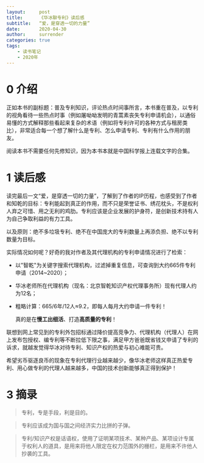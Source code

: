 ```yaml
---
layout:     post
title:      《华冰聊专利》读后感
subtitle:   “爱，是穿透一切的力量”
date:       2020-04-30
author:     surrender
categories: true
tags:
    - 读书笔记
    - 2020年
---
```


# 0 介绍

正如本书的副标题：普及专利知识，评论热点时间事所言，本书重在普及，以专利的视角看待一些热点时事（例如屠呦呦发明的青蒿素丧失专利申请机会），以通俗易懂的方式解释那些看起来复杂的术语（例如将专利许可的各种方式与租房类比），非常适合每一个想了解什么是专利、怎么申请专利、专利有什么作用的朋友。

阅读本书不需要任何先修知识，因为本书本就是中国科学报上连载文字的合集。

# 1 读后感

读完最后一文“爱，是穿透一切的力量”，了解到了作者的IP历程，也感受到了作者和知乾的目标：专利能起到真正的作用，而不只是荣誉证书、绣花枕头，不是权利人弃之可惜、用之无利的鸡肋。专利应该是企业发展的护身符，是创新技术持有人为自己争取利益的有力工具。

以及原则：绝不多垃圾专利、绝不在中国庞大的专利数量上再添负担、绝不以专利数量为目标。



实际情况如何呢？好奇的我对作者及其代理机构的专利申请情况进行了检索：

+ 以"智乾"为关键字搜索代理机构，过滤掉重复信息，可查询到大约665件专利申请（2014~2020）；

+ 华冰老师所在代理机构（现名：北京智乾知识产权代理事务所）现有代理人约为12名；

+ 粗略计算：665/6年/12人≈9.2，即每人每月大约申请一件专利！

  真的是在**慢工出细活**、打造**高质量的专利**！

联想到网上常见到的专利外包招标通过降价提高竞争力、代理机构（代理人）在网上发布包授权、编专利等不断拉低下限之事，满足甲方爸爸既省钱又申请了专利的诉求，就越发觉得华冰对待专利、知识产权的热爱与初心难能可贵。

希望劣币驱逐良币的现象在专利代理行业越来越少，像华冰老师这样真正热爱专利、用心做专利的代理人越来越多，中国的技术创新能够真正得到保护！

# 3 摘录

> 专利，专是手段，利是目的。

> 专利应该成为国与国之间经济实力比拼的子弹。

> 专利/知识产权是话语权，使用了证明某项技术、某种产品、某项设计专属于权利人的道具，是用来将他人限定在权力范围外的栅栏，是用来不许他人抄袭的工具。